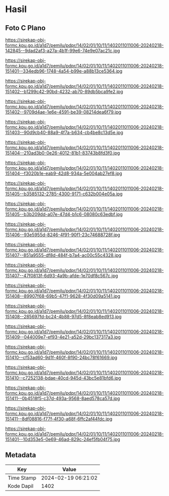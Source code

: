 # Hasil

## Foto C Plano

https://sirekap-obj-formc.kpu.go.id/a1d7/pemilu/pdpr/14/02/01/10/11/1402011011006-20240218-142845--9dad2af3-a27a-4b1f-99e6-74e9e07ac21c.jpg

https://sirekap-obj-formc.kpu.go.id/a1d7/pemilu/pdpr/14/02/01/10/11/1402011011006-20240218-151401--334edb96-1748-4a54-b99e-a88b13ce5364.jpg

https://sirekap-obj-formc.kpu.go.id/a1d7/pemilu/pdpr/14/02/01/10/11/1402011011006-20240218-151402--b1299c42-90bd-4232-ab70-89db5bca9fe2.jpg

https://sirekap-obj-formc.kpu.go.id/a1d7/pemilu/pdpr/14/02/01/10/11/1402011011006-20240218-151402--9709d4ae-1e6e-4591-be39-08214dea6f79.jpg

https://sirekap-obj-formc.kpu.go.id/a1d7/pemilu/pdpr/14/02/01/10/11/1402011011006-20240218-151403--90d9cb40-88a9-4f7a-b634-cb4be8c13d5e.jpg

https://sirekap-obj-formc.kpu.go.id/a1d7/pemilu/pdpr/14/02/01/10/11/1402011011006-20240218-151404--210ad3b0-0e26-4012-81b1-83743b8fd3f0.jpg

https://sirekap-obj-formc.kpu.go.id/a1d7/pemilu/pdpr/14/02/01/10/11/1402011011006-20240218-151404--f3020b1e-eab9-42d8-934a-5e004ab27ef8.jpg

https://sirekap-obj-formc.kpu.go.id/a1d7/pemilu/pdpr/14/02/01/10/11/1402011011006-20240218-151405--b3585132-2785-4300-9171-c632b004e05a.jpg

https://sirekap-obj-formc.kpu.go.id/a1d7/pemilu/pdpr/14/02/01/10/11/1402011011006-20240218-151405--b3b209dd-a07e-47d4-b1c6-08080c63edbf.jpg

https://sirekap-obj-formc.kpu.go.id/a1d7/pemilu/pdpr/14/02/01/10/11/1402011011006-20240218-151406--93e5955d-8246-4f91-90f1-23c74688728f.jpg

https://sirekap-obj-formc.kpu.go.id/a1d7/pemilu/pdpr/14/02/01/10/11/1402011011006-20240218-151407--851a9555-df8d-484f-b7a4-ac00c55c4328.jpg

https://sirekap-obj-formc.kpu.go.id/a1d7/pemilu/pdpr/14/02/01/10/11/1402011011006-20240218-151407--47f0813f-6d93-4a9b-afde-1e70df8c567c.jpg

https://sirekap-obj-formc.kpu.go.id/a1d7/pemilu/pdpr/14/02/01/10/11/1402011011006-20240218-151408--89907f68-69b5-47f1-9628-4f30d09a5141.jpg

https://sirekap-obj-formc.kpu.go.id/a1d7/pemilu/pdpr/14/02/01/10/11/1402011011006-20240218-151408--285697fd-bc24-4b88-97d5-8f8eab8ed913.jpg

https://sirekap-obj-formc.kpu.go.id/a1d7/pemilu/pdpr/14/02/01/10/11/1402011011006-20240218-151409--044009e7-ef93-4e21-a52d-29bc137317a3.jpg

https://sirekap-obj-formc.kpu.go.id/a1d7/pemilu/pdpr/14/02/01/10/11/1402011011006-20240218-151410--cf53ad60-9d1f-460f-8f90-24bc78f61669.jpg

https://sirekap-obj-formc.kpu.go.id/a1d7/pemilu/pdpr/14/02/01/10/11/1402011011006-20240218-151410--c7252138-bdae-40cd-945d-43bc5e81bfd6.jpg

https://sirekap-obj-formc.kpu.go.id/a1d7/pemilu/pdpr/14/02/01/10/11/1402011011006-20240218-151411--0b4518f5-c37d-493a-9568-8aed578ca57d.jpg

https://sirekap-obj-formc.kpu.go.id/a1d7/pemilu/pdpr/14/02/01/10/11/1402011011006-20240218-151411--8df08816-f77f-4f30-a68f-6ffc2af44fdc.jpg

https://sirekap-obj-formc.kpu.go.id/a1d7/pemilu/pdpr/14/02/01/10/11/1402011011006-20240218-151401--10d353e5-0e69-46ad-829c-24ef5fb04f75.jpg


## Metadata

| Key        | Value               |
| ---------- | ------------------- |
| Time Stamp | 2024-02-19 06:21:02 |
| Kode Dapil | 1402                |




